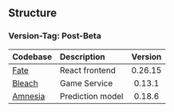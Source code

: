 ## Structure

### Version-Tag: Post-Beta

|   Codebase            |   Description         |    Version    |
|   :-------            |   :----------         |   :-------:   |
| [Fate](./fate)        |   React frontend      |   0.26.15     |
| [Bleach](./bleach)    |   Game Service        |   0.13.1      |
| [Amnesia](./amnesia)  |   Prediction model    |   0.18.6      |
